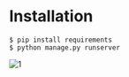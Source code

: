 # Installation
```
$ pip install requirements
$ python manage.py runserver
```
![1](https://cloud.githubusercontent.com/assets/23549996/26795565/96a3d2d0-4a3f-11e7-87f6-d0a9fbca1068.png)
